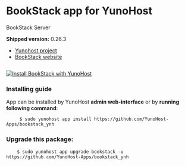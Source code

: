 # BookStack app for YunoHost
BookStack Server

**Shipped version:** 0.26.3

- [Yunohost project](https://yunohost.org)
- [BookStack website](https://github.com/BookStackApp/BookStack/)

![]()


[![Install BookStack with YunoHost](https://install-app.yunohost.org/install-with-yunohost.png)](https://install-app.yunohost.org/?app=bookstack)

### Installing guide

 App can be installed by YunoHost **admin web-interface** or by **running following command**:

         $ sudo yunohost app install https://github.com/YunoHost-Apps/bookstack_ynh

 
### Upgrade this package:

        $ sudo yunohost app upgrade bookstack -u https://github.com/YunoHost-Apps/bookstack_ynh

